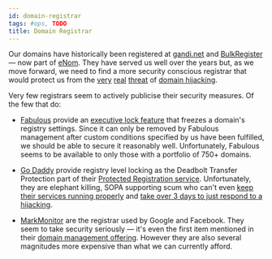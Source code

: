 ```yaml
---
id: domain-registrar
tags: #ops, TODO
title: Domain Registrar
---
```


Our domains have historically been registered at [gandi.net](http://www.gandi.net/) and [BulkRegister](http://www.bulkregister.com/) — now part of [eNom](http://www.enom.com/). They have served us well over the years but, as we move forward, we need to find a more security conscious registrar that would protect us from the [very](http://www.secretgeek.net/sg_hijack_1.asp) [real](http://css-tricks.com/this-sites-domain-is-now-safe/) [threat](http://www.darknet.org.uk/2006/09/domain-stealing-or-how-to-hijack-a-domain/) of [domain hijacking](http://en.wikipedia.org/wiki/Domain_hijacking).

Very few registrars seem to actively publicise their security measures. Of the few that do:

* [Fabulous](http://fabulous.com/) provide an [executive lock feature](http://fabulous.com/informationcenter/index.htm?formdata%5Bqid%5D=115) that freezes a domain's registry settings. Since it can only be removed by Fabulous management after custom conditions specified by us have been fulfilled, we should be able to secure it reasonably well. Unfortunately, Fabulous seems to be available to only those with a portfolio of 750+ domains.

* [Go Daddy](http://www.godaddy.com/) provide registry level locking as the Deadbolt Transfer Protection part of their [Protected Registration service](http://www.godaddy.com/domainaddon/protected-registration.aspx). Unfortunately, they are elephant killing, SOPA supporting scum who can't even [keep their services running properly](http://www.forbes.com/sites/kellyclay/2012/09/10/5-reasons-you-should-leave-godaddy-and-how/) and [take over 3 days to just respond to a hijacking](http://hubsacademy.com/933/godaddy-fails-on-howardforum-domain-theft/).

* [MarkMonitor](https://www.markmonitor.com/) are the registrar used by Google and Facebook. They seem to take security seriously — it's even the first item mentioned in their [domain management offering](https://www.markmonitor.com/services/domain-management.php). However they are also several magnitudes more expensive than what we can currently afford.